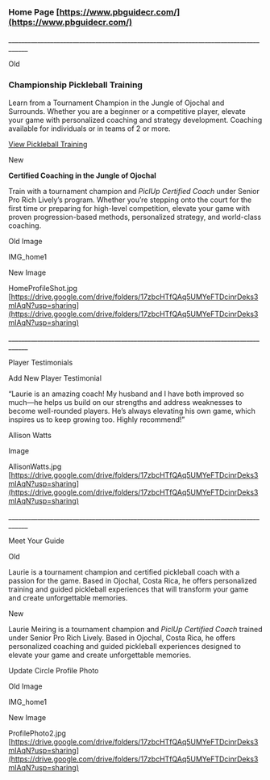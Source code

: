 ### Home Page [https://www.pbguidecr.com/](https://www.pbguidecr.com/) 

\_\_\_\_\_\_\_\_\_\_\_\_\_\_\_\_\_\_\_\_\_\_\_\_\_\_\_\_\_\_\_\_\_\_\_\_\_\_\_\_\_\_\_\_\_\_\_\_\_\_\_\_\_\_\_\_\_\_\_\_\_\_\_\_\_\_\_\_\_\_\_\_\_\_\_\_\_\_\_\_\_\_\_\_

Old 

### Championship Pickleball Training

Learn from a Tournament Champion in the Jungle of Ojochal and Surrounds. Whether you are a beginner or a competitive player, elevate your game with personalized coaching and strategy development. Coaching available for individuals or in teams of 2 or more.

[View Pickleball Training](https://www.pbguidecr.com/training)

New 

**Certified Coaching in the Jungle of Ojochal**

Train with a tournament champion and *PiclUp Certified Coach* under Senior Pro Rich Lively’s program. Whether you’re stepping onto the court for the first time or preparing for high-level competition, elevate your game with proven progression-based methods, personalized strategy, and world-class coaching.

Old Image 

IMG\_home1 

New Image 

HomeProfileShot.jpg [https://drive.google.com/drive/folders/17zbcHTfQAq5UMYeFTDcinrDeks3mIAqN?usp=sharing](https://drive.google.com/drive/folders/17zbcHTfQAq5UMYeFTDcinrDeks3mIAqN?usp=sharing)

\_\_\_\_\_\_\_\_\_\_\_\_\_\_\_\_\_\_\_\_\_\_\_\_\_\_\_\_\_\_\_\_\_\_\_\_\_\_\_\_\_\_\_\_\_\_\_\_\_\_\_\_\_\_\_\_\_\_\_\_\_\_\_\_\_\_\_\_\_\_\_\_\_\_\_\_\_\_\_\_\_\_\_\_

Player Testimonials 

Add New Player Testimonial 

“Laurie is an amazing coach\! My husband and I have both improved so much—he helps us build on our strengths and address weaknesses to become well-rounded players. He’s always elevating his own game, which inspires us to keep growing too. Highly recommend\!”

Allison Watts 

Image 

AllisonWatts.jpg  
[https://drive.google.com/drive/folders/17zbcHTfQAq5UMYeFTDcinrDeks3mIAqN?usp=sharing](https://drive.google.com/drive/folders/17zbcHTfQAq5UMYeFTDcinrDeks3mIAqN?usp=sharing)

\_\_\_\_\_\_\_\_\_\_\_\_\_\_\_\_\_\_\_\_\_\_\_\_\_\_\_\_\_\_\_\_\_\_\_\_\_\_\_\_\_\_\_\_\_\_\_\_\_\_\_\_\_\_\_\_\_\_\_\_\_\_\_\_\_\_\_\_\_\_\_\_\_\_\_\_\_\_\_\_\_\_\_\_

Meet Your Guide 

Old 

Laurie is a tournament champion and certified pickleball coach with a passion for the game. Based in Ojochal, Costa Rica, he offers personalized training and guided pickleball experiences that will transform your game and create unforgettable memories.

New 

Laurie Meiring is a tournament champion and *PiclUp Certified Coach* trained under Senior Pro Rich Lively. Based in Ojochal, Costa Rica, he offers personalized coaching and guided pickleball experiences designed to elevate your game and create unforgettable memories.

Update Circle Profile Photo 

Old Image 

IMG\_home1 

New Image 

ProfilePhoto2.jpg  
[https://drive.google.com/drive/folders/17zbcHTfQAq5UMYeFTDcinrDeks3mIAqN?usp=sharing](https://drive.google.com/drive/folders/17zbcHTfQAq5UMYeFTDcinrDeks3mIAqN?usp=sharing)

